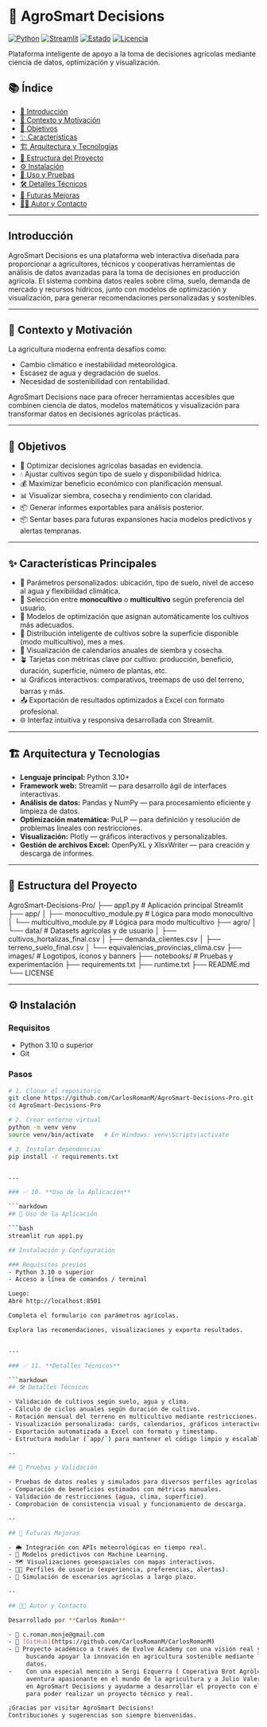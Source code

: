 
# 🌿 AgroSmart Decisions

[![Python](https://img.shields.io/badge/Python-3.10+-blue.svg)](https://www.python.org/)
[![Streamlit](https://img.shields.io/badge/Streamlit-%F0%9F%93%88-red)](https://streamlit.io/)
[![Estado](https://img.shields.io/badge/Estado-En%20Desarrollo-yellow)]()
[![Licencia](https://img.shields.io/badge/Licencia-MIT-green)](LICENSE)

Plataforma inteligente de apoyo a la toma de decisiones agrícolas mediante ciencia de datos, optimización y visualización.


## 📚 Índice

- [🚀 Introducción](#-introducción)
- [🌾 Contexto y Motivación](#-contexto-y-motivación)
- [🎯 Objetivos](#-objetivos)
- [✨ Características](#-características)
- [🏗️ Arquitectura y Tecnologías](#-arquitectura-y-tecnologías)
- [📁 Estructura del Proyecto](#-estructura-del-proyecto)
- [⚙️ Instalación](#-instalación)
- [🧪 Uso y Pruebas](#-uso-y-pruebas)
- [🛠️ Detalles Técnicos](#-detalles-técnicos)
- [🔮 Futuras Mejoras](#-futuras-mejoras)
- [👨‍💻 Autor y Contacto](#-autor-y-contacto)


---

## Introducción
AgroSmart Decisions es una plataforma web interactiva diseñada para proporcionar a agricultores, técnicos y cooperativas herramientas de análisis de datos avanzadas para la toma de decisiones en producción agrícola. El sistema combina datos reales sobre clima, suelo, demanda de mercado y recursos hídricos, junto con modelos de optimización y visualización, para generar recomendaciones personalizadas y sostenibles.



---

## 🌾 Contexto y Motivación

La agricultura moderna enfrenta desafíos como:

- Cambio climático e inestabilidad meteorológica.
- Escasez de agua y degradación de suelos.
- Necesidad de sostenibilidad con rentabilidad.

AgroSmart Decisions nace para ofrecer herramientas accesibles que combinen ciencia de datos, modelos matemáticos y visualización para transformar datos en decisiones agrícolas prácticas.

---

## 🎯 Objetivos

- 🧠 Optimizar decisiones agrícolas basadas en evidencia.
- 💧 Ajustar cultivos según tipo de suelo y disponibilidad hídrica.
- 💰 Maximizar beneficio económico con planificación mensual.
- 📊 Visualizar siembra, cosecha y rendimiento con claridad.
- 📦 Generar informes exportables para análisis posterior.
- 📦 Sentar bases para futuras expansiones hacia modelos predictivos y alertas tempranas.
---

## ✨ Características Principales

- 📍 Parámetros personalizados: ubicación, tipo de suelo, nivel de acceso al agua y flexibilidad 
     climática.
- 🌱 Selección entre **monocultivo** o **multicultivo** según preferencia del usuario.
- 🧠 Modelos de optimización que asignan automáticamente los cultivos más adecuados.
- 📐 Distribución inteligente de cultivos sobre la superficie disponible (modo multicultivo), mes a 
     mes.
- 📅 Visualización de calendarios anuales de siembra y cosecha.
- 🪴 Tarjetas con métricas clave por cultivo: producción, beneficio, duración, superficie, número de 
     plantas, etc.
- 📊 Gráficos interactivos: comparativos, treemaps de uso del terreno, barras y más.
- 📤 Exportación de resultados optimizados a Excel con formato profesional.
- 🌐 Interfaz intuitiva y responsiva desarrollada con Streamlit.

---

## 🏗️ Arquitectura y Tecnologías
- **Lenguaje principal:** Python 3.10+
- **Framework web:** Streamlit — para desarrollo ágil de interfaces interactivas.
- **Análisis de datos:** Pandas y NumPy — para procesamiento eficiente y limpieza de datos.
- **Optimización matemática:** PuLP — para definición y resolución de problemas lineales con restricciones.
- **Visualización:** Plotly — gráficos interactivos y personalizables.
- **Gestión de archivos Excel:** OpenPyXL y XlsxWriter — para creación y descarga de informes.

---

## 📁 Estructura del Proyecto

AgroSmart-Decisions-Pro/
├── app1.py # Aplicación principal Streamlit
├── app/
│ ├── monocultivo_module.py # Lógica para modo monocultivo
│ └── multicultivo_module.py # Lógica para modo multicultivo
├── agro/
│ └── data/ # Datasets agrícolas y de usuario
│ ├── cultivos_hortalizas_final.csv
│ ├── demanda_clientes.csv
│ ├── terreno_suelo_final.csv
│ └── equivalencias_provincias_clima.csv
├── images/ # Logotipos, íconos y banners
├── notebooks/ # Pruebas y experimentación
├── requirements.txt
├── runtime.txt
├── README.md
└── LICENSE


---
## ⚙️ Instalación

### Requisitos
- Python 3.10 o superior
- Git

### Pasos

```bash
# 1. Clonar el repositorio
git clone https://github.com/CarlosRomanM/AgroSmart-Decisions-Pro.git
cd AgroSmart-Decisions-Pro

# 2. Crear entorno virtual
python -m venv venv
source venv/bin/activate   # En Windows: venv\Scripts\activate

# 3. Instalar dependencias
pip install -r requirements.txt


---

### ✅ 10. **Uso de la Aplicación**

```markdown
## 🚀 Uso de la Aplicación

```bash
streamlit run app1.py

## Instalación y Configuración

### Requisitos previos
- Python 3.10 o superior
- Acceso a línea de comandos / terminal

Luego:
Abre http://localhost:8501

Completa el formulario con parámetros agrícolas.

Explora las recomendaciones, visualizaciones y exporta resultados.


---

### ✅ 11. **Detalles Técnicos**

```markdown
## 🛠️ Detalles Técnicos

- Validación de cultivos según suelo, agua y clima.
- Cálculo de ciclos anuales según duración de cultivo.
- Rotación mensual del terreno en multicultivo mediante restricciones.
- Visualización personalizada: cards, calendarios, gráficos interactivos.
- Exportación automatizada a Excel con formato y timestamp.
- Estructura modular (`app/`) para mantener el código limpio y escalable.

--

## 🧪 Pruebas y Validación

- Pruebas de datos reales y simulados para diversos perfiles agrícolas.
- Comparación de beneficios estimados con métricas manuales.
- Validación de restricciones (agua, clima, superficie).
- Comprobación de consistencia visual y funcionamiento de descarga.

--

## 🔮 Futuras Mejoras

- 🌦️ Integración con APIs meteorológicas en tiempo real.
- 🧠 Modelos predictivos con Machine Learning.
- 🗺️ Visualizaciones geoespaciales con mapas interactivos.
- 🧑‍🌾 Perfiles de usuario (experiencia, preferencias, alertas).
- 🧩 Simulación de escenarios agrícolas a largo plazo.

--

## 👨‍💻 Autor y Contacto

Desarrollado por **Carlos Román**

- 📧 c.roman.monje@gmail.com  
- 💼 [GitHub](https://github.com/CarlosRomanM/CarlosRomanM)  
- 🌱 Proyecto académico a través de Evolve Academy con una visión real y futura expansión profesional, 
     buscando apoyar la innovación en agricultura sostenible mediante la tecnología y el análisis de 
     datos.
-    Con una especial mención a Sergi Ezquerra ( Coperativa Brot Agròlogic ) por ayudarme en esta 
     aventura apasionante en el mundo de la agricultura y a Julio Valero ( Evolve Academy )  por creer 
     en AgroSmart Decisions y ayudarme a desarrollar el proyecto con el rigor y el enfoque correcto 
     para poder realizar un proyecto técnico y real.

¡Gracias por visitar AgroSmart Decisions!  
Contribuciones y sugerencias son siempre bienvenidas.



